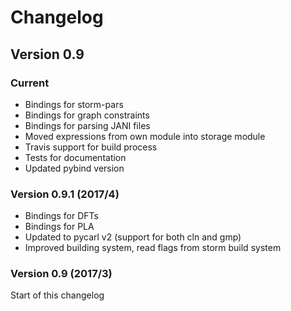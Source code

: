 Changelog
==============

Version 0.9
-----------

### Current

- Bindings for storm-pars
- Bindings for graph constraints
- Bindings for parsing JANI files
- Moved expressions from own module into storage module
- Travis support for build process
- Tests for documentation
- Updated pybind version

### Version 0.9.1 (2017/4)

- Bindings for DFTs
- Bindings for PLA
- Updated to pycarl v2 (support for both cln and gmp)
- Improved building system, read flags from storm build system

### Version 0.9 (2017/3)
Start of this changelog
